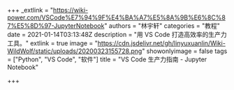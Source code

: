 +++
_extlink = "https://wiki-power.com/VSCode%E7%94%9F%E4%BA%A7%E5%8A%9B%E6%8C%87%E5%8D%97-JupyterNotebook"
authors = "林宇轩"
categories = "教程"
date = 2021-01-14T03:13:48Z
description = "用 VS Code 打造高效率的生产力工具。"
extlink = true
image = "https://cdn.jsdelivr.net/gh/linyuxuanlin/Wiki-WildWolf/static/uploads/20200323155728.png"
showonlyimage = false
tags = ["Python", "VS Code", "软件"]
title = "VS Code 生产力指南 - Jupyter Notebook"

+++
